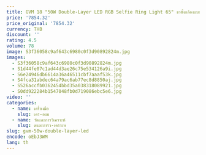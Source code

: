 ```yaml
---
title: GVM 18 "50W Double-Layer LED RGB Selfie Ring Light 65" ขาตั้งกล้องแบบปรับได้และผู้ถือโทรศัพท์ REMOTE APP การควบคุมโปรแกรม
price: '7854.32'
price_original: '7854.32'
currency: THB
discount: ''
rating: 4.5
volume: 78
image: S3f36058c9af643c6980c0f3d90892824m.jpg
images:
  - S3f36058c9af643c6980c0f3d90892824m.jpg
  - S1d44fe07c1ad44d3ae26c75e534126a9i.jpg
  - S6e24946db6614a36a46511cbf7aaaf53k.jpg
  - S4fca31abdec64a79ac6ab77ec8d8850aj.jpg
  - S526accfb0362454bbd35a038318089921.jpg
  - S0dd922284b1547048fb0d719086ebc5e6.jpg
video: ''
categories:
  - name: เครื่องมือ
    slug: เคร-องม
  - name: วัดและการวิเคราะห์
    slug: ดและการว-เคราะห
slug: gvm-50w-double-layer-led
encode: oEbJ3WM
lang: th
---
```

  